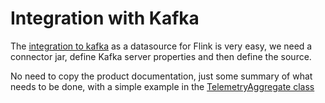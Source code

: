# Integration with Kafka

The [integration to kafka](https://ci.apache.org/projects/flink/flink-docs-release-1.12/dev/connectors/kafka.html) as a datasource for Flink is very easy, we need a connector jar, define Kafka server properties and then define the source.

No need to copy the product documentation, just some summary of what needs to be done, with a simple example in the [TelemetryAggregate class](https://github.com/jbcodeforce/flink-studies/blob/master/my-flink/src/main/java/jbcodeforce/kafka/TelemetryAggregate.java)